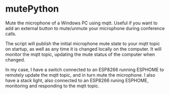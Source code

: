 # mutePython
Mute the microphone of a Windows PC using mqtt. Useful if you want to add an external button to mute/unmute your microphone during conference calls. 

The script will publish the initial microphone mute state to your mqtt topic on startup, as well as any time it is changed locally on the computer. It will monitor the mqtt topic, updating the mute status of the computer when changed.

In my case, I have a switch connected to an ESP8266 running ESPHOME to remotely update the mqtt topic, and in turn mute the microphone. I also have a stack light, also connected to an ESP8266 runing ESPHOME, monitoring and responding to the mqtt topic.
